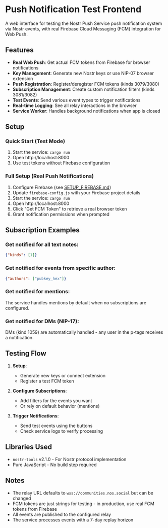 # Push Notification Test Frontend

A web interface for testing the Nostr Push Service push notification system via Nostr events, with real Firebase Cloud Messaging (FCM) integration for Web Push.

## Features

- **Real Web Push**: Get actual FCM tokens from Firebase for browser notifications
- **Key Management**: Generate new Nostr keys or use NIP-07 browser extension
- **Push Registration**: Register/deregister FCM tokens (kinds 3079/3080)
- **Subscription Management**: Create custom notification filters (kinds 3081/3082)
- **Test Events**: Send various event types to trigger notifications
- **Real-time Logging**: See all relay interactions in the browser
- **Service Worker**: Handles background notifications when app is closed

## Setup

### Quick Start (Test Mode)
1. Start the service: `cargo run`
2. Open http://localhost:8000
3. Use test tokens without Firebase configuration

### Full Setup (Real Push Notifications)
1. Configure Firebase (see [SETUP_FIREBASE.md](SETUP_FIREBASE.md))
2. Update `firebase-config.js` with your Firebase project details
3. Start the service: `cargo run`
4. Open http://localhost:8000
5. Click "Get FCM Token" to retrieve a real browser token
6. Grant notification permissions when prompted

## Subscription Examples

### Get notified for all text notes:
```json
{"kinds": [1]}
```

### Get notified for events from specific author:
```json
{"authors": ["pubkey_hex"]}
```

### Get notified for mentions:
The service handles mentions by default when no subscriptions are configured.

### Get notified for DMs (NIP-17):
DMs (kind 1059) are automatically handled - any user in the p-tags receives a notification.

## Testing Flow

1. **Setup**:
   - Generate new keys or connect extension
   - Register a test FCM token

2. **Configure Subscriptions**:
   - Add filters for the events you want
   - Or rely on default behavior (mentions)

3. **Trigger Notifications**:
   - Send test events using the buttons
   - Check service logs to verify processing

## Libraries Used

- `nostr-tools` v2.1.0 - For Nostr protocol implementation
- Pure JavaScript - No build step required

## Notes

- The relay URL defaults to `wss://communities.nos.social` but can be changed
- FCM tokens are just strings for testing - in production, use real FCM tokens from Firebase
- All events are published to the configured relay
- The service processes events with a 7-day replay horizon